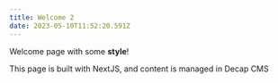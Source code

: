 ```yaml
---
title: Welcome 2
date: 2023-05-10T11:52:20.591Z
---
```

Welcome page with some **style**!

This page is built with NextJS, and content is managed in Decap CMS
